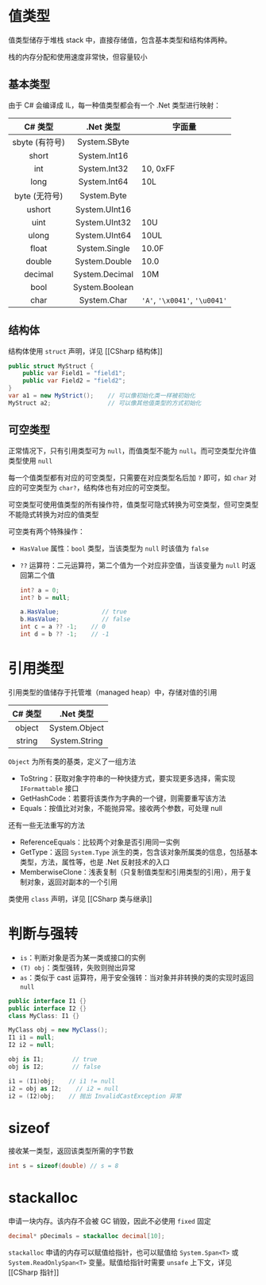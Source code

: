 # 值类型

值类型储存于堆栈 stack 中，直接存储值，包含基本类型和结构体两种。

栈的内存分配和使用速度非常快，但容量较小
## 基本类型

由于 C# 会编译成 IL，每一种值类型都会有一个 .Net 类型进行映射：

|    C# 类型     |    .Net 类型     | 字面量                        |
|:--------------:|:----------------:| ----------------------------- |
| sbyte (有符号) |   System.SByte   |                               |
|     short      |   System.Int16   |                               |
|      int       |   System.Int32   | 10, 0xFF                      |
|      long      |   System.Int64   | 10L                           |
| byte (无符号)  |   System.Byte    |                               |
|     ushort     |  System.UInt16   |                               |
|      uint      |  System.UInt32   | 10U                           |
|     ulong      |  System.UInt64   | 10UL                          |
|     float      |  System.Single   | 10.0F                         |
|     double     |  System.Double   | 10.0                          |
|    decimal     |  System.Decimal  | 10M                           |
|      bool      |  System.Boolean  |                               |
|      char      |   System.Char    | `'A'`, `'\x0041'`, `'\u0041'` |
## 结构体

结构体使用 `struct` 声明，详见 [[CSharp 结构体]]

```csharp
public struct MyStruct {
    public var Field1 = "field1";
    public var Field2 = "field2";
}
var a1 = new MyStrict();    // 可以像初始化类一样被初始化
MyStruct a2;                // 可以像其他值类型的方式初始化
```
## 可空类型

正常情况下，只有引用类型可为 `null`，而值类型不能为 `null`。而可空类型允许值类型使用 `null`

每一个值类型都有对应的可空类型，只需要在对应类型名后加 `?` 即可，如 `char` 对应的可空类型为 `char?`，结构体也有对应的可空类型。

可空类型可使用值类型的所有操作符，值类型可隐式转换为可空类型，但可空类型不能隐式转换为对应的值类型

可空类有两个特殊操作：
- `HasValue` 属性：`bool` 类型，当该类型为 `null` 时该值为 `false`
- `??` 运算符：二元运算符，第二个值为一个对应非空值，当该变量为 `null` 时返回第二个值
   
   ```csharp
   int? a = 0;
   int? b = null;
   
   a.HasValue;            // true
   b.HasValue;            // false
   int c = a ?? -1;    // 0
   int d = b ?? -1;    // -1
   ```
# 引用类型

引用类型的值储存于托管堆（managed heap）中，存储对值的引用

| C# 类型  | .Net 类型       |
|:------:|:-------------:|
| object | System.Object |
| string | System.String |

`Object` 为所有类的基类，定义了一组方法
- ToString：获取对象字符串的一种快捷方式，要实现更多选择，需实现 `IFormattable` 接口
- GetHashCode：若要将该类作为字典的一个键，则需要重写该方法
- Equals：按值比对对象，不能抛异常。接收两个参数，可处理 null

还有一些无法重写的方法
- ReferenceEquals：比较两个对象是否引用同一实例
- GetType：返回 `System.Type` 派生的类，包含该对象所属类的信息，包括基本类型，方法，属性等，也是 .Net 反射技术的入口
- MemberwiseClone：浅表复制（只复制值类型和引用类型的引用），用于复制对象，返回对副本的一个引用

类使用 `class` 声明，详见 [[CSharp 类与继承]]
# 判断与强转

- `is`：判断对象是否为某一类或接口的实例
- `(T) obj`：类型强转，失败则抛出异常
- `as`：类似于 cast 运算符，用于安全强转：当对象并非转换的类的实现时返回 `null`

```csharp
public interface I1 {}
public interface I2 {}
class MyClass: I1 {}

MyClass obj = new MyClass();
I1 i1 = null;
I2 i2 = null;

obj is I1;        // true
obj is I2;        // false

i1 = (I1)obj;    // i1 != null
i2 = obj as I2;    // i2 = null
i2 = (I2)obj;    // 抛出 InvalidCastException 异常
```
# sizeof

接收某一类型，返回该类型所需的字节数

```csharp
int s = sizeof(double) // s = 8
```
# stackalloc

申请一块内存。该内存不会被 GC 销毁，因此不必使用 `fixed` 固定

```csharp
decimal* pDecimals = stackalloc decimal[10];
```

`stackalloc` 申请的内存可以赋值给指针，也可以赋值给 `System.Span<T>` 或 `System.ReadOnlySpan<T>` 变量。赋值给指针时需要 `unsafe` 上下文，详见[[CSharp 指针]]

